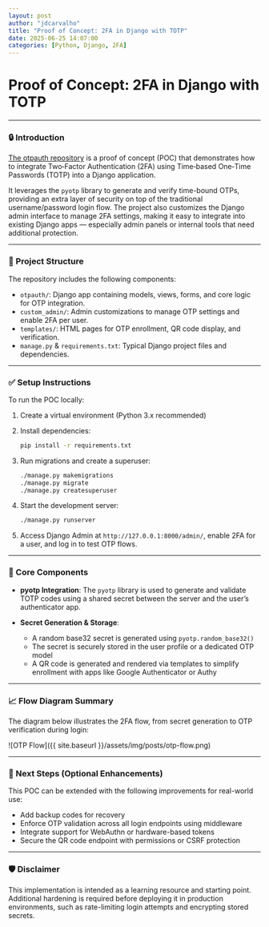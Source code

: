```yaml
---
layout: post
author: "jdcarvalho"
title: "Proof of Concept: 2FA in Django with TOTP"
date: 2025-06-25 14:07:00
categories: [Python, Django, 2FA]
---
```


# Proof of Concept: 2FA in Django with TOTP

---

### 🔒 Introduction

[The otpauth repository](https://github.com/jdcarvalho/otpauth) is a proof of concept (POC) that demonstrates how to integrate Two‑Factor Authentication (2FA) using Time‑based One‑Time Passwords (TOTP) into a Django application.

It leverages the `pyotp` library to generate and verify time-bound OTPs, providing an extra layer of security on top of the traditional username/password login flow. The project also customizes the Django admin interface to manage 2FA settings, making it easy to integrate into existing Django apps — especially admin panels or internal tools that need additional protection.

---

### 📁 Project Structure

The repository includes the following components:

- `otpauth/`: Django app containing models, views, forms, and core logic for OTP integration.
- `custom_admin/`: Admin customizations to manage OTP settings and enable 2FA per user.
- `templates/`: HTML pages for OTP enrollment, QR code display, and verification.
- `manage.py` & `requirements.txt`: Typical Django project files and dependencies.

---

### ✅ Setup Instructions

To run the POC locally:

1. Create a virtual environment (Python 3.x recommended)
2. Install dependencies:

    ```bash
    pip install -r requirements.txt
    ```

3. Run migrations and create a superuser:

    ```bash
    ./manage.py makemigrations
    ./manage.py migrate
    ./manage.py createsuperuser
    ```

4. Start the development server:

    ```bash
    ./manage.py runserver
    ```

5. Access Django Admin at `http://127.0.0.1:8000/admin/`, enable 2FA for a user, and log in to test OTP flows.

---

### 🧩 Core Components

- **pyotp Integration**: The `pyotp` library is used to generate and validate TOTP codes using a shared secret between the server and the user’s authenticator app.

- **Secret Generation & Storage**:
  - A random base32 secret is generated using `pyotp.random_base32()`
  - The secret is securely stored in the user profile or a dedicated OTP model
  - A QR code is generated and rendered via templates to simplify enrollment with apps like Google Authenticator or Authy

---

### 📈 Flow Diagram Summary

The diagram below illustrates the 2FA flow, from secret generation to OTP verification during login:

![OTP Flow]({{ site.baseurl }}/assets/img/posts/otp-flow.png)

---

### 🔧 Next Steps (Optional Enhancements)

This POC can be extended with the following improvements for real-world use:

- Add backup codes for recovery
- Enforce OTP validation across all login endpoints using middleware
- Integrate support for WebAuthn or hardware-based tokens
- Secure the QR code endpoint with permissions or CSRF protection

---

### 🛡️ Disclaimer

This implementation is intended as a learning resource and starting point. Additional hardening is required before deploying it in production environments, such as rate-limiting login attempts and encrypting stored secrets.